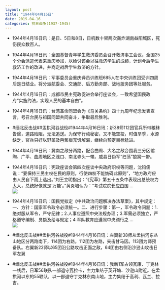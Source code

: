 ```yaml
---
layout: post
title: "1944年04月16日"
date: 2019-04-16
categories: 抗日战争(1937-1945)
---
```


<meta name="referrer" content="no-referrer" />

- 1944年4月16日讯：是日、5日和8日，日机数十架两次轰炸湖南益阳城区，死伤民众数百人。 

- 1944年4月16日讯：全国基督青年学生救济委员会召开救济事工会议，全国25个分会派遣代表来重庆参加，以检讨该会以往救济学生的成绩，计划今后学生救济工作的改进，并商定战后学生救济的方针。 

- 1944年4月16日讯：军事委员会重庆译员训练班685人在中央训练团受训四周后是日结业。将分派航委会、交通部、后方勤务部、战地服务团等处服务。 

- 1944年4月16日讯：成都市民主宪政促进会举行座谈会，一致希望国民政府“实施约法，实现人民的基本自由”。 

- 1944年4月16日讯：台湾革命同盟会为《马关条约》四十九周年纪念发表宣言，号召台民与祖国同盟共同奋斗，争取最后胜利。 

- #缅北反击战##孟拱河谷战役#1944年4月16日讯：新38师112团官兵所带粮秣告罄，道路险阻，无法追送。为保守行动秘密，又不能空投，时值旱季，水源缺乏，官兵只好以野菜及芭蕉根充饥解渴，继续向预定目标猛进。 

- 1944年4月16日讯：冀南之敌分两路，配合曲周、大名之敌合围我三分区馆陶、广平、曲周地区之浅口、南北寺头一带。威县日伪军“扫荡”狼窝一带。 

- 1944年4月16日讯：宪政座谈会第四次座谈中央政府职权等问题，沈钧儒说：“要保持三民主权在民的原则，行使四权不能妨碍此原则”，“地方政府应由人民自下而上选出。”刘王立明指出：“《宪草》第五十五条中表现出总统权力太大，总统好像就是‘万能’。”黄炎培认为：“考试院院长应由国 ... <br/><img src="https://wx2.sinaimg.cn/large/aca367d8ly1g24cavwj1wj20c80ay74d.jpg" />

- 1944年4月16日讯：国民党拟定《中共政治问题解决办法草案》，其中规定：一、方针：国家军令政令必须统一。二、进行步骤：第一，军令政令问题：1.绝对服从军令，严守纪律；2.人事应遵照中央法规办理；3.军需必须独立，严格遵守编制、员额及给与规定；4.军队教育应遵照中央颁行之 ... <br/><img src="https://wx1.sinaimg.cn/large/aca367d8ly1g24ajfp195j20c80ue3zd.jpg" />

- #缅北反击战##孟拱河谷战役#1944年4月16日讯：左翼新38师从孟拱河东丛山地区分两路南下，114团为右路，112团为左路，夹击甘马因。113团为师预备队。右翼新22师以65团沿公路攻击正面之敌，64团由右侧沿沙逊山攻击日军左翼 

- #缅北反击战##孟拱河谷战役#1944年4月16日讯：我新1军占领瓦康、丁克林一线后，日军56联队一部退守瓦拉卡，主力集结于英开塘、沙逊山附近。在孟拱河以东的55联队，以一部退守丁克林东南山地，主力集结于高利、瓦兰、拉吉。 

